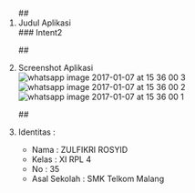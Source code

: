 <ol>
##<li> Judul Aplikasi </li>
### Intent2
 
##<li> Screenshot Aplikasi </li>
![whatsapp image 2017-01-07 at 15 36 00 3](https://cloud.githubusercontent.com/assets/21377045/21740562/5e976afc-d4ef-11e6-9016-d2a31102c12e.jpeg)
![whatsapp image 2017-01-07 at 15 36 00 2](https://cloud.githubusercontent.com/assets/21377045/21740561/5e70bd08-d4ef-11e6-97bd-a8b93275f0f6.jpeg)
![whatsapp image 2017-01-07 at 15 36 00 1](https://cloud.githubusercontent.com/assets/21377045/21740560/5e3e3888-d4ef-11e6-852b-ced09efea4f7.jpeg)
 
##<li> Identitas : </li>
 
<ul>
<li> Nama : ZULFIKRI ROSYID </li>
<li> Kelas : XI RPL 4 </li>
<li> No : 35 </li>
<li> Asal Sekolah : SMK Telkom Malang </li>
</ul>


